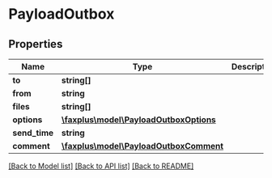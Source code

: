 # PayloadOutbox

## Properties
Name | Type | Description | Notes
------------ | ------------- | ------------- | -------------
**to** | **string[]** |  | [optional] 
**from** | **string** |  | [optional] 
**files** | **string[]** |  | [optional] 
**options** | [**\faxplus\model\PayloadOutboxOptions**](PayloadOutboxOptions.md) |  | [optional] 
**send_time** | **string** |  | [optional] 
**comment** | [**\faxplus\model\PayloadOutboxComment**](PayloadOutboxComment.md) |  | [optional] 

[[Back to Model list]](../README.md#documentation-for-models) [[Back to API list]](../README.md#documentation-for-api-endpoints) [[Back to README]](../README.md)


